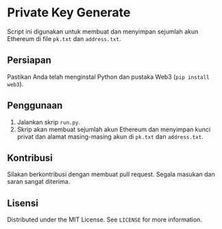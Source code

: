 # Private Key Generate

Script ini digunakan untuk membuat dan menyimpan sejumlah akun Ethereum di file `pk.txt` dan `address.txt`.

## Persiapan

Pastikan Anda telah menginstal Python dan pustaka Web3 (`pip install web3`).

## Penggunaan

1. Jalankan skrip `run.py`.
2. Skrip akan membuat sejumlah akun Ethereum dan menyimpan kunci privat dan alamat masing-masing akun di `pk.txt` dan `address.txt`.

## Kontribusi

Silakan berkontribusi dengan membuat pull request. Segala masukan dan saran sangat diterima.

## Lisensi

Distributed under the MIT License. See `LICENSE` for more information.

